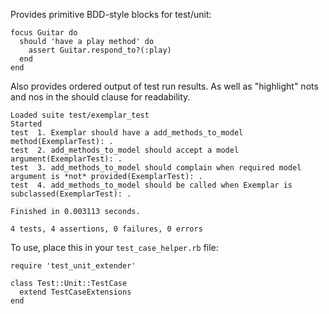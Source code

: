 Provides primitive BDD-style blocks for test/unit:

    focus Guitar do
      should 'have a play method' do
        assert Guitar.respond_to?(:play)
      end
    end

Also provides ordered output of test run results. As well as
"highlight" nots and nos in the should clause for readability.

    Loaded suite test/exemplar_test
    Started
    test  1. Exemplar should have a add_methods_to_model method(ExemplarTest): .
    test  2. add_methods_to_model should accept a model argument(ExemplarTest): .
    test  3. add_methods_to_model should complain when required model argument is *not* provided(ExemplarTest): .
    test  4. add_methods_to_model should be called when Exemplar is subclassed(ExemplarTest): .
    
    Finished in 0.003113 seconds.
    
    4 tests, 4 assertions, 0 failures, 0 errors

To use, place this in your `test_case_helper.rb` file:

    require 'test_unit_extender'

    class Test::Unit::TestCase
      extend TestCaseExtensions
    end
